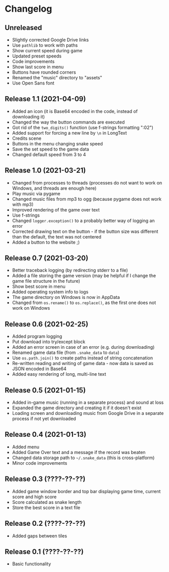 # Changelog

## Unreleased
* Slightly corrected Google Drive links
* Use `pathlib` to work with paths
* Show current speed during game
* Updated preset speeds
* Code improvements
* Show last score in menu
* Buttons have rounded corners
* Renamed the "music" directory to "assets"
* Use Open Sans font

## Release 1.1 (2021-04-09)
* Added an icon (it is Base64 encoded in the code, instead of downloading it)
* Changed the way the button commands are executed
* Got rid of the `two_digits()` function (use f-strings formatting ":02")
* Added support for forcing a new line by `\n` in LongText
* Credits scene
* Buttons in the menu changing snake speed
* Save the set speed to the game data
* Changed default speed from 3 to 4

## Release 1.0 (2021-03-21)
* Changed from processes to threads (processes do not want to work on Windows, and threads are enough here)
* Play music via pygame
* Changed music files from mp3 to ogg (because pygame does not work with mp3)
* Improved rendering of the game over text
* Use f-strings
* Changed `logger.exception()` to a probably better way of logging an error
* Corrected drawing text on the button - if the button size was different than the default, the text was not centered
* Added a button to the website ;)

## Release 0.7 (2021-03-20)
* Better traceback logging (by redirecting stderr to a file)
* Added a file storing the game version (may be helpful if I change the game file structure in the future)
* Show best score in menu
* Added operating system info to logs
* The game directory on Windows is now in AppData
* Changed from `os.rename()` to `os.replace()`, as the first one does not work on Windows

## Release 0.6 (2021-02-25)
* Added program logging
* Put download into try/except block
* Added an error screen in case of an error (e.g. during downloading)
* Renamed game data file (from `.snake_data` to `data`)
* Use `os.path.join()` to create paths instead of string concatenation
* Re-written reading and writing of game data - now data is saved as JSON encoded in Base64
* Added easy rendering of long, multi-line text

## Release 0.5 (2021-01-15)
* Added in-game music (running in a separate process) and sound at loss
* Expanded the game directory and creating it if it doesn't exist
* Loading screen and downloading music from Google Drive in a separate process if not yet downloaded

## Release 0.4 (2021-01-13)
* Added menu
* Added Game Over text and a message if the record was beaten
* Changed data storage path to `~/.snake_data` (this is cross-platform)
* Minor code improvements

## Release 0.3 (????-??-??)
* Added game window border and top bar displaying game time, current score and high score
* Score calculated as snake length
* Store the best score in a text file

## Release 0.2 (????-??-??)
* Added gaps between tiles

## Release 0.1 (????-??-??)
* Basic functionality
